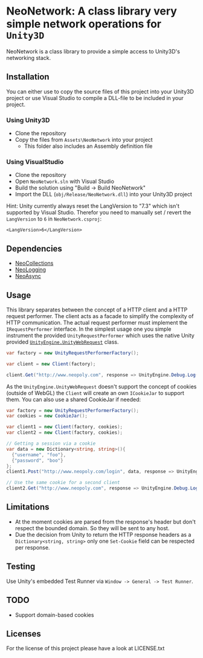 # NeoNetwork: A class library very simple network operations for `Unity3D`

NeoNetwork is a class library to provide a simple access to Unity3D's networking stack.

## Installation

You can either use to copy the source files of this project into your Unity3D project or use Visual Studio to compile a DLL-file to be included in your project.

### Using Unity3D

* Clone the repository
* Copy the files from `Assets\NeoNetwork` into your project
  * This folder also includes an Assembly definition file

### Using VisualStudio

* Clone the repository
* Open `NeoNetwork.sln` with Visual Studio
* Build the solution using "Build -> Build NeoNetwork"
* Import the DLL (`obj/Release/NeoNetwork.dll`) into your Unity3D project

Hint: Unity currently always reset the LangVersion to "7.3" which isn't supported by Visual Studio. Therefor you need to manually
set / revert the `LangVersion` to `6` in `NeoNetwork.csproj`:

    <LangVersion>6</LangVersion>

## Dependencies

* [NeoCollections](https://github.com/jnbt/NeoCollections)
* [NeoLogging](https://github.com/jnbt/NeoLogging)
* [NeoAsync](https://github.com/jnbt/NeoAsync)

## Usage

This library separates between the concept of a HTTP client and a HTTP request performer. The client acts as a facade to simplify the complexity of HTTP communication. The actual request performer must implement the `IRequestPerformer` interface.
In the simplest usage one you simple instrument the provided `UnityRequestPerformer` which uses the native Unity provided [`UnityEngine.UnityWebRequest`](https://docs.unity3d.com/ScriptReference/Networking.UnityWebRequest.html) class.

```csharp
var factory = new UnityRequestPerformerFactory();

var client = new Client(factory);

client.Get("http://www.neopoly.com", response => UnityEngine.Debug.Log(response.Body));
```

As the `UnityEngine.UnityWebRequest` doesn't support the concept of cookies (outside of WebGL) the `Client` will create an own `ICookieJar` to support them. You can also use a shared
CookieJar if needed:

```csharp
var factory = new UnityRequestPerformerFactory();
var cookies = new CookieJar();

var client1 = new Client(factory, cookies);
var client2 = new Client(factory, cookies);

// Getting a session via a cookie
var data = new Dictionary<string, string>(){
  {"username", "foo"},
  {"password", "boo"}
};
client1.Post("http://www.neopoly.com/login", data, response => UnityEngine.Debug.Log(response.Body));

// Use the same cookie for a second client
client2.Get("http://www.neopoly.com", response => UnityEngine.Debug.Log(response.Body));
```

## Limitations

* At the moment cookies are parsed from the response's header but don't respect the bounded domain. So they will be sent to any host.
* Due the decision from Unity to return the HTTP response headers as a `Dictionary<string, string>` only one `Set-Cookie` field can be respected per response.


## Testing

Use Unity's embedded Test Runner via `Window -> General -> Test Runner`.

## TODO

* Support domain-based cookies

## Licenses

For the license of this project please have a look at LICENSE.txt
